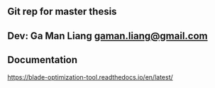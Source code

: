 ## Git rep for master thesis

## Dev: Ga Man Liang <gaman.liang@gmail.com>

## Documentation
https://blade-optimization-tool.readthedocs.io/en/latest/

